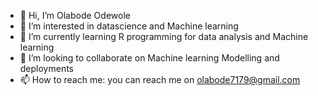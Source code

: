 - 👋 Hi, I’m Olabode Odewole
- 👀 I’m interested in datascience and Machine learning
- 🌱 I’m currently learning R programming for data analysis and Machine learning
- 💞️ I’m looking to collaborate on Machine learning Modelling and  deployments
- 📫 How to reach me: you can reach me on olabode7179@gmail.com

<!---
olabode51/olabode51 is a ✨ special ✨ repository because its `README.md` (this file) appears on your GitHub profile.
You can click the Preview link to take a look at your changes.
--->
